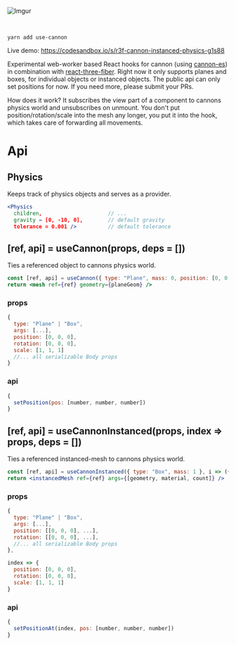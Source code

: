 ![Imgur](https://imgur.com/FpBsJPL.jpg)

<br/>

    yarn add use-cannon

Live demo: https://codesandbox.io/s/r3f-cannon-instanced-physics-g1s88

Experimental web-worker based React hooks for cannon (using [cannon-es](https://github.com/drcmda/cannon-es)) in combination with [react-three-fiber](https://github.com/react-spring/react-three-fiber). Right now it only supports planes and boxes, for individual objects or instanced objects. The public api can only set positions for now. If you need more, please submit your PRs.

How does it work? It subscribes the view part of a component to cannons physics world and unsubscribes on unmount. You don't put position/rotation/scale into the mesh any longer, you put it into the hook, which takes care of forwarding all movements.

# Api

## Physics

Keeps track of physics objects and serves as a provider.

```jsx
<Physics
  children,                     // ...
  gravity = [0, -10, 0],        // default gravity
  tolerance = 0.001 />          // default tolerance
```

## [ref, api] = useCannon(props, deps = [])

Ties a referenced object to cannons physics world.

```jsx
const [ref, api] = useCannon({ type: "Plane", mass: 0, position: [0, 0, 0] })
return <mesh ref={ref} geometry={planeGeom} />
```

### props

```jsx
{
  type: "Plane" | "Box",
  args: [...],
  position: [0, 0, 0],
  rotation: [0, 0, 0],
  scale: [1, 1, 1]
  //... all serializable Body props
}
```

### api

```jsx
{
  setPosition(pos: [number, number, number])
}
```

## [ref, api] = useCannonInstanced(props, index => props, deps = [])

Ties a referenced instanced-mesh to cannons physics world.

```jsx
const [ref, api] = useCannonInstanced({ type: "Box", mass: 1 }, i => ({ position: position[i] }))
return <instancedMesh ref={ref} args={[geometry, material, count]} />
```

### props

```jsx
{
  type: "Plane" | "Box",
  args: [...],
  position: [[0, 0, 0], ...],
  rotation: [[0, 0, 0], ...],
  //... all serializable Body props
},

index => {
  position: [0, 0, 0],
  rotation: [0, 0, 0],
  scale: [1, 1, 1]
}
```

### api

```jsx
{
  setPositionAt(index, pos: [number, number, number])
}
```
